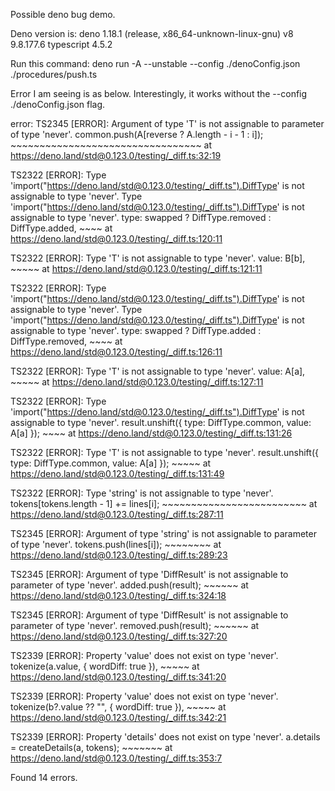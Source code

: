 Possible deno bug demo.

Deno version is:
deno 1.18.1 (release, x86_64-unknown-linux-gnu)
v8 9.8.177.6
typescript 4.5.2

Run this command:
deno run -A --unstable --config ./denoConfig.json ./procedures/push.ts

Error I am seeing is as below.
Interestingly, it works without the --config ./denoConfig.json flag.

error: TS2345 [ERROR]: Argument of type 'T' is not assignable to parameter of type 'never'.
      common.push(A[reverse ? A.length - i - 1 : i]);
                  ~~~~~~~~~~~~~~~~~~~~~~~~~~~~~~~~~
    at https://deno.land/std@0.123.0/testing/_diff.ts:32:19

TS2322 [ERROR]: Type 'import("https://deno.land/std@0.123.0/testing/_diff.ts").DiffType' is not assignable to type 'never'.
  Type 'import("https://deno.land/std@0.123.0/testing/_diff.ts").DiffType' is not assignable to type 'never'.
          type: swapped ? DiffType.removed : DiffType.added,
          ~~~~
    at https://deno.land/std@0.123.0/testing/_diff.ts:120:11

TS2322 [ERROR]: Type 'T' is not assignable to type 'never'.
          value: B[b],
          ~~~~~
    at https://deno.land/std@0.123.0/testing/_diff.ts:121:11

TS2322 [ERROR]: Type 'import("https://deno.land/std@0.123.0/testing/_diff.ts").DiffType' is not assignable to type 'never'.
  Type 'import("https://deno.land/std@0.123.0/testing/_diff.ts").DiffType' is not assignable to type 'never'.
          type: swapped ? DiffType.added : DiffType.removed,
          ~~~~
    at https://deno.land/std@0.123.0/testing/_diff.ts:126:11

TS2322 [ERROR]: Type 'T' is not assignable to type 'never'.
          value: A[a],
          ~~~~~
    at https://deno.land/std@0.123.0/testing/_diff.ts:127:11

TS2322 [ERROR]: Type 'import("https://deno.land/std@0.123.0/testing/_diff.ts").DiffType' is not assignable to type 'never'.
        result.unshift({ type: DiffType.common, value: A[a] });
                         ~~~~
    at https://deno.land/std@0.123.0/testing/_diff.ts:131:26

TS2322 [ERROR]: Type 'T' is not assignable to type 'never'.
        result.unshift({ type: DiffType.common, value: A[a] });
                                                ~~~~~
    at https://deno.land/std@0.123.0/testing/_diff.ts:131:49

TS2322 [ERROR]: Type 'string' is not assignable to type 'never'.
          tokens[tokens.length - 1] += lines[i];
          ~~~~~~~~~~~~~~~~~~~~~~~~~
    at https://deno.land/std@0.123.0/testing/_diff.ts:287:11

TS2345 [ERROR]: Argument of type 'string' is not assignable to parameter of type 'never'.
          tokens.push(lines[i]);
                      ~~~~~~~~
    at https://deno.land/std@0.123.0/testing/_diff.ts:289:23

TS2345 [ERROR]: Argument of type 'DiffResult<string>' is not assignable to parameter of type 'never'.
      added.push(result);
                 ~~~~~~
    at https://deno.land/std@0.123.0/testing/_diff.ts:324:18

TS2345 [ERROR]: Argument of type 'DiffResult<string>' is not assignable to parameter of type 'never'.
      removed.push(result);
                   ~~~~~~
    at https://deno.land/std@0.123.0/testing/_diff.ts:327:20

TS2339 [ERROR]: Property 'value' does not exist on type 'never'.
        tokenize(a.value, { wordDiff: true }),
                   ~~~~~
    at https://deno.land/std@0.123.0/testing/_diff.ts:341:20

TS2339 [ERROR]: Property 'value' does not exist on type 'never'.
        tokenize(b?.value ?? "", { wordDiff: true }),
                    ~~~~~
    at https://deno.land/std@0.123.0/testing/_diff.ts:342:21

TS2339 [ERROR]: Property 'details' does not exist on type 'never'.
    a.details = createDetails(a, tokens);
      ~~~~~~~
    at https://deno.land/std@0.123.0/testing/_diff.ts:353:7

Found 14 errors.


